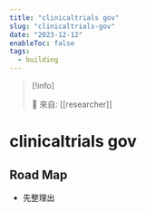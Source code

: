 ```yaml
---
title: "clinicaltrials gov"
slug: "clinicaltrials-gov"
date: "2023-12-12"
enableToc: false
tags:
  - building
---
```


> [!info]
>
> 🌱 來自: [[researcher]]

# clinicaltrials gov

## Road Map

- 先整理出
